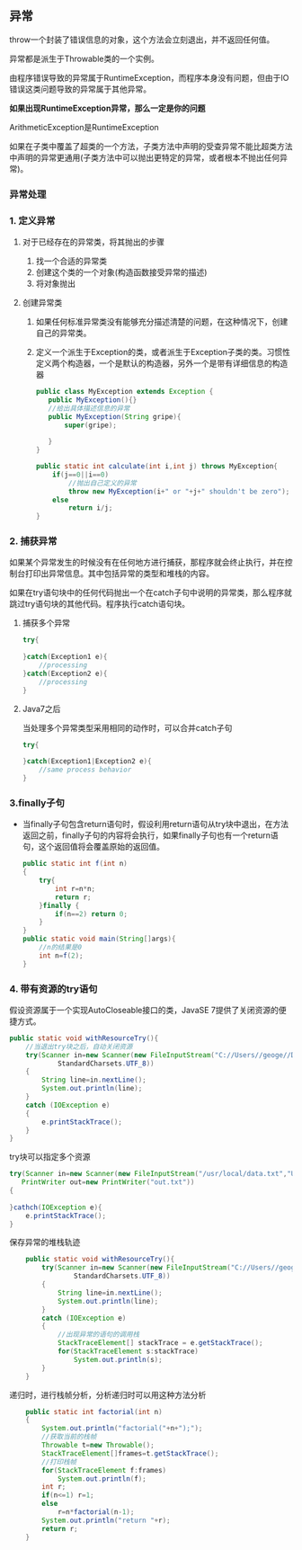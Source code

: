 ## 异常

throw一个封装了错误信息的对象，这个方法会立刻退出，并不返回任何值。

异常都是派生于Throwable类的一个实例。

由程序错误导致的异常属于RuntimeException，而程序本身没有问题，但由于IO错误这类问题导致的异常属于其他异常。

**如果出现RuntimeException异常，那么一定是你的问题**

ArithmeticException是RuntimeException

如果在子类中覆盖了超类的一个方法，子类方法中声明的受查异常不能比超类方法中声明的异常更通用(子类方法中可以抛出更特定的异常，或者根本不抛出任何异常)。

### 异常处理

### 1. 定义异常

1. 对于已经存在的异常类，将其抛出的步骤

    1. 找一个合适的异常类
    2. 创建这个类的一个对象(构造函数接受异常的描述)
    3. 将对象抛出
    
2. 创建异常类

    1. 如果任何标准异常类没有能够充分描述清楚的问题，在这种情况下，创建自己的异常类。

    2. 定义一个派生于Exception的类，或者派生于Exception子类的类。习惯性定义两个构造器，一个是默认的构造器，另外一个是带有详细信息的构造器

       ```java
       public class MyException extends Exception {
          public MyException(){}
          //给出具体描述信息的异常
          public MyException(String gripe){
              super(gripe);
         
          }
       }
       ```

       ```java
       public static int calculate(int i,int j) throws MyException{
           if(j==0||i==0)
               //抛出自己定义的异常
               throw new MyException(i+" or "+j+" shouldn't be zero");
           else
               return i/j;
       }
       ```

### 2. 捕获异常

如果某个异常发生的时候没有在任何地方进行捕获，那程序就会终止执行，并在控制台打印出异常信息。其中包括异常的类型和堆栈的内容。

如果在try语句块中的任何代码抛出一个在catch子句中说明的异常类，那么程序就跳过try语句块的其他代码。程序执行catch语句块。

1. 捕获多个异常

   ```java
   try{
       
   }catch(Exception1 e){
       //processing 
   }catch(Exception2 e){
       //processing
   }
   ```

2. Java7之后

   当处理多个异常类型采用相同的动作时，可以合并catch子句

   ```java
   try{
       
   }catch(Exception1|Exception2 e){
       //same process behavior
   }
   ```

### 3.finally子句

* 当finally子句包含return语句时，假设利用return语句从try块中退出，在方法返回之前，finally子句的内容将会执行，如果finally子句也有一个return语句，这个返回值将会覆盖原始的返回值。

  ```java
  public static int f(int n)
  {
      try{
          int r=n*n;
          return r;
      }finally {
          if(n==2) return 0;
      }
  }
  public static void main(String[]args){
      //n的结果是0
      int n=f(2);
  }
  ```

### 4. 带有资源的try语句

假设资源属于一个实现AutoCloseable接口的类，JavaSE 7提供了关闭资源的便捷方式。

```java
public static void withResourceTry(){
    //当退出try块之后，自动关闭资源
    try(Scanner in=new Scanner(new FileInputStream("C://Users//geoge//Desktop//异常.md"),
            StandardCharsets.UTF_8))
    {
        String line=in.nextLine();
        System.out.println(line);
    }
    catch (IOException e)
    {
        e.printStackTrace();
    }
}
```

try块可以指定多个资源

```java
try(Scanner in=new Scanner(new FileInputStream("/usr/local/data.txt","UTF-8"));
   PrintWriter out=new PrintWriter("out.txt"))
{
    
}cathch(IOException e){
    e.printStackTrace();
}
```

保存异常的堆栈轨迹

```java
    public static void withResourceTry(){
        try(Scanner in=new Scanner(new FileInputStream("C://Users//geoge//Desktop//异常1.md"),
                StandardCharsets.UTF_8))
        {
            String line=in.nextLine();
            System.out.println(line);
        }
        catch (IOException e)
        {
            //出现异常的语句的调用栈
            StackTraceElement[] stackTrace = e.getStackTrace();
            for(StackTraceElement s:stackTrace)
                System.out.println(s);
        }
    }
```

递归时，进行栈帧分析，分析递归时可以用这种方法分析

```java
    public static int factorial(int n)
    {
        System.out.println("factorial("+n+");");
        //获取当前的栈帧
        Throwable t=new Throwable();
        StackTraceElement[]frames=t.getStackTrace();
        //打印栈帧
        for(StackTraceElement f:frames)
            System.out.println(f);
        int r;
        if(n<=1) r=1;
        else
            r=n*factorial(n-1);
        System.out.println("return "+r);
        return r;
    }
```













